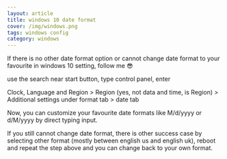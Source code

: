 ```yaml
---
layout: article
title: windows 10 date format
cover: /img/windows.png
tags: windows config
category: windows
---
```


If there is no other date format option or cannot change date format to your favourite in windows 10 setting, follow me 😎

use the search near start button, type control panel, enter

Clock, Language and Region > Region (yes, not data and time, is Region) > Additional settings under format tab > date tab

Now, you can customize your favourite date formats like M/d/yyyy or d/M/yyyy by direct typing input.

If you still cannot change date format, there is other success case by selecting other format (mostly between english us and english uk), reboot and repeat the step above and you can change back to your own format.
